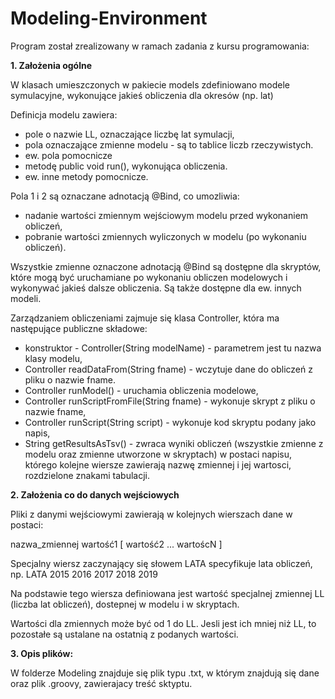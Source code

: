 # Modeling-Environment

Program został zrealizowany w ramach zadania z kursu programowania: 

**1. Założenia ogólne**

W klasach umieszczonych w pakiecie models zdefiniowano modele symulacyjne, wykonujące jakieś obliczenia dla okresów (np. lat)

Definicja modelu zawiera:
- pole o nazwie LL, oznaczające liczbę lat symulacji,
- pola oznaczające zmienne modelu - są to tablice liczb rzeczywistych.
- ew. pola pomocnicze
- metodę public void run(), wykonująca obliczenia.
- ew. inne metody pomocnicze.
  
Pola 1 i 2 są oznaczane adnotacją @Bind, co umozliwia:
- nadanie wartości zmiennym wejściowym modelu przed wykonaniem obliczeń,
- pobranie wartości zmiennych wyliczonych w modelu (po wykonaniu obliczeń).

Wszystkie zmienne oznaczone adnotacją @Bind są dostępne dla skryptów, które mogą być uruchamiane po wykonaniu obliczen modelowych i  wykonywać jakieś dalsze obliczenia.
Są także dostępne dla ew. innych modeli.

Zarządzaniem obliczeniami zajmuje się klasa Controller, która ma następujące publiczne składowe:
- konstruktor - Controller(String modelName) - parametrem jest tu nazwa klasy modelu,
- Controller readDataFrom(String fname) - wczytuje dane do obliczeń z  pliku o nazwie fname.
- Controller runModel() - uruchamia obliczenia modelowe,
- Controller runScriptFromFile(String fname)  - wykonuje skrypt z pliku o nazwie fname,
- Controller runScript(String script) - wykonuje kod skryptu podany jako napis,
- String getResultsAsTsv() - zwraca wyniki obliczeń (wszystkie zmienne z modelu oraz zmienne utworzone w skryptach) w postaci  napisu, którego kolejne wiersze zawierają nazwę zmiennej i jej wartosci, rozdzielone znakami tabulacji.


**2.  Założenia co do danych wejściowych**

Pliki z danymi wejściowymi zawierają w kolejnych wierszach dane w postaci:

nazwa_zmiennej wartość1  [ wartość2 ... wartoścN ]

Specjalny wiersz zaczynający się słowem LATA specyfikuje lata obliczeń, np.
LATA  2015 2016 2017 2018 2019

Na podstawie tego wiersza definiowana jest wartość specjalnej zmiennej LL (liczba lat obliczeń), dostepnej w modelu i w skryptach.

Wartości dla zmiennych może być od 1 do LL.
Jesli jest ich mniej niż LL, to pozostałe są ustalane na ostatnią z podanych wartości.


**3. Opis plików:**

W folderze Modeling znajduje się plik typu .txt, w którym znajdują się dane oraz plik .groovy, zawierajacy treść sktyptu.
